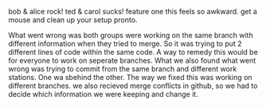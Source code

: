 bob & alice rock!
ted & carol sucks!
feature one
this feels so awkward. get a mouse and clean up your setup pronto.


What went wrong was both groups were working on the same branch with different information when they tried to merge. So it was trying to put 2 different lines of code within the same code. A way to remedy this would be for everyone to work on seperate branches.
What we also found what went wrong was trying to commit from the same branch and different work stations. One wa sbehind the other. The way we fixed this was working on different branches.
we also recieved merge conflicts in github, so we had to decide which information we were keeping and change it.


